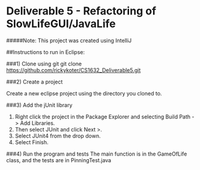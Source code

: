 # Deliverable 5 - Refactoring of SlowLifeGUI/JavaLife

#####Note: This project was created using IntelliJ

##Instructions to run in Eclipse:

###1) Clone using git
    git clone https://github.com/rickykoter/CS1632_Deliverable5.git

###2) Create a project

   Create a new eclipse project using the directory you cloned to.

###3) Add the jUnit library

 1) Right click the project in the Package Explorer and selecting Build Path -> Add Libraries.
 2) Then select JUnit and click Next >.
 3) Select JUnit4 from the drop down.
 4) Select Finish.

###4) Run the program and tests
The main function is in the GameOfLife class, and the tests are in PinningTest.java
